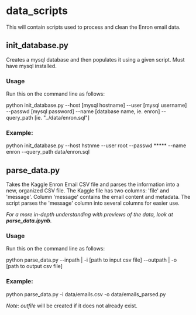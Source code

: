 # data_scripts

This will contain scripts used to process and clean the Enron email data.

## init_database.py

Creates a mysql database and then populates it using a given script. Must have mysql installed.

### Usage

Run this on the command line as follows:

python init_database.py --host [mysql hostname] --user [mysql username] --passwd [mysql password] --name [database name, ie. enron] --query_path [ie. "../data/enron.sql"]

### Example:

python init_database.py --host hstnme --user root --passwd ***** --name enron --query_path data/enron.sql

## parse_data.py

Takes the Kaggle Enron Email CSV file and parses the information into a new, organized CSV file. The Kaggle file has two columns: 'file' and 'message'. Column 'message' contains the email content and metadata. The script parses the 'message' column into several columns for easier use. 

*For a more in-depth understanding with previews of the data, look at **parse_data.ipynb**.*

### Usage

Run this on the command line as follows:

python parse_data.py --inpath | -i [path to input csv file] --outpath | -o [path to output csv file]

### Example:

python parse_data.py -i data/emails.csv -o data/emails_parsed.py

*Note*: *outfile* will be created if it does not already exist.

